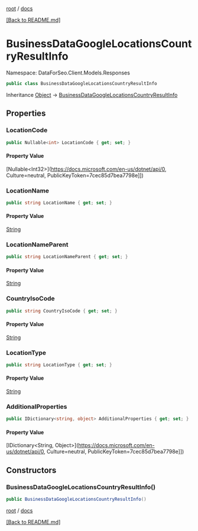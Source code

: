 [root](./../ "root") / [docs](./ "docs")

[[Back to README.md]](./../README.md "[Back to README.md]")

# BusinessDataGoogleLocationsCountryResultInfo

Namespace: DataForSeo.Client.Models.Responses

```csharp
public class BusinessDataGoogleLocationsCountryResultInfo
```

Inheritance [Object](https://docs.microsoft.com/en-us/dotnet/api/Object) → [BusinessDataGoogleLocationsCountryResultInfo](./BusinessDataGoogleLocationsCountryResultInfo.md)

## Properties

### **LocationCode**

```csharp
public Nullable<int> LocationCode { get; set; }
```

#### Property Value

[Nullable&lt;Int32&gt;](https://docs.microsoft.com/en-us/dotnet/api/0, Culture=neutral, PublicKeyToken=7cec85d7bea7798e]])<br>

### **LocationName**

```csharp
public string LocationName { get; set; }
```

#### Property Value

[String](https://docs.microsoft.com/en-us/dotnet/api/String)<br>

### **LocationNameParent**

```csharp
public string LocationNameParent { get; set; }
```

#### Property Value

[String](https://docs.microsoft.com/en-us/dotnet/api/String)<br>

### **CountryIsoCode**

```csharp
public string CountryIsoCode { get; set; }
```

#### Property Value

[String](https://docs.microsoft.com/en-us/dotnet/api/String)<br>

### **LocationType**

```csharp
public string LocationType { get; set; }
```

#### Property Value

[String](https://docs.microsoft.com/en-us/dotnet/api/String)<br>

### **AdditionalProperties**

```csharp
public IDictionary<string, object> AdditionalProperties { get; set; }
```

#### Property Value

[IDictionary&lt;String, Object&gt;](https://docs.microsoft.com/en-us/dotnet/api/0, Culture=neutral, PublicKeyToken=7cec85d7bea7798e]])<br>

## Constructors

### **BusinessDataGoogleLocationsCountryResultInfo()**

```csharp
public BusinessDataGoogleLocationsCountryResultInfo()
```

[root](./../ "root") / [docs](./ "docs")

[[Back to README.md]](./../README.md "[Back to README.md]")